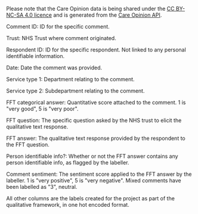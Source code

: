 Please note that the Care Opinion data is being shared under the [CC BY-NC-SA 4.0 licence](https://creativecommons.org/licenses/by-nc-sa/4.0/) and is generated from the [Care Opinion API](https://www.careopinion.org.uk/info/api-v2).

Comment ID: ID for the specific comment.

Trust: NHS Trust where comment originated.

Respondent ID: ID for the specific respondent. Not linked to any personal identifiable information.

Date: Date the comment was provided.

Service type 1: Department relating to the comment.

Service type 2: Subdepartment relating to the comment.

FFT categorical answer: Quantitative score attached to the comment. 1 is "very good", 5 is "very poor".

FFT question: The specific question asked by the NHS trust to elicit the qualitative text response.

FFT answer: The qualitative text response provided by the respondent to the FFT question.

Person identifiable info?: Whether or not the FFT answer contains any person identifiable info, as flagged by the labeller.

Comment sentiment: The sentiment score applied to the FFT answer by the labeller. 1 is "very positive", 5 is "very negative". Mixed comments have been labelled as "3", neutral.

All other columns are the labels created for the project as part of the qualitative framework, in one hot encoded format.
